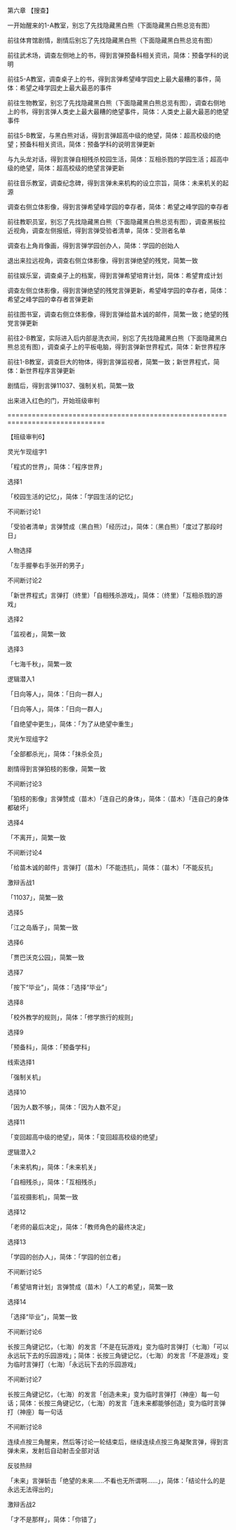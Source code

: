 第六章
【搜查】

一开始醒来的1-A教室，别忘了先找隐藏黑白熊（下面隐藏黑白熊总览有图）

前往体育馆剧情，剧情后别忘了先找隐藏黑白熊（下面隐藏黑白熊总览有图）

前往武术场，调查左侧地上的书，得到言弹预备科相关资讯，简体：预备学科的说明

前往5-A教室，调查桌子上的书，得到言弹希望峰学园史上最大最糟的事件，简体：希望之峰学园史上最大最恶的事件

前往生物教室，别忘了先找隐藏黑白熊（下面隐藏黑白熊总览有图），调查右侧地上的书，得到言弹人类史上最大最糟的绝望事件，简体：人类史上最大最恶的绝望事件

前往5-B教室，与黑白熊对话，得到言弹超高中级的绝望，简体：超高校级的绝望；预备科相关资讯，简体：预备学科的说明言弹更新

与九头龙对话，得到言弹自相残杀校园生活，简体：互相杀戮的学园生活；超高中级的绝望，简体：超高校级的绝望言弹更新

前往音乐教室，调查纪念碑，得到言弹未来机构的设立宗旨，简体：未来机关的起源

调查右侧立体影像，得到言弹希望峰学园的幸存者，简体：希望之峰学园的幸存者

前往教职员室，别忘了先找隐藏黑白熊（下面隐藏黑白熊总览有图），调查黑板拉近视角，调查左侧报纸，得到言弹受验者清单，简体：受测者名单

调查右上角肖像画，得到言弹学园创办人，简体：学园的创始人

退出来拉远视角，调查右侧立体影像，得到言弹绝望的残党，简繁一致

前往娱乐室，调查桌子上的档案，得到言弹希望培育计划，简体：希望育成计划

调查左侧立体影像，得到言弹绝望的残党言弹更新，希望峰学园的幸存者，简体：希望之峰学园的幸存者言弹更新

前往图书室，调查右侧立体影像，得到言弹给苗木诚的邮件，简繁一致；绝望的残党言弹更新

前往2-B教室，实际进入后内部是洗衣间，别忘了先找隐藏黑白熊（下面隐藏黑白熊总览有图），调查桌子上的平板电脑，得到言弹新世界程式，简体：新世界程序

前往1-B教室，调查巨大的物体，得到言弹监视者，简繁一致；新世界程式，简体：新世界程序言弹更新

剧情后，得到言弹11037、强制关机，简繁一致

出来进入红色的门，开始班级审判



==============================================================================

【班级审判6】



灵光乍现组字1

「程式的世界」，简体：「程序世界」



选择1

「校园生活的记忆」，简体：「学园生活的记忆」



不间断讨论1

「受验者清单」言弹赞成（黑白熊）「经历过」，简体：（黑白熊）「度过了那段时日」

人物选择

「左手握拳右手张开的男子」



不间断讨论2

「新世界程式」言弹打（终里）「自相残杀游戏」，简体：（终里）「互相杀戮的游戏」



选择2

「监视者」，简繁一致



选择3

「七海千秋」，简繁一致



逻辑潜入1

「日向等人」，简体：「日向一群人」

「日向等人」，简体：「日向一群人」

「自绝望中更生」，简体：「为了从绝望中重生」



灵光乍现组字2

「全部都杀光」，简体：「抹杀全员」



剧情得到言弹狛枝的影像，简繁一致



不间断讨论3

「狛枝的影像」言弹赞成（苗木）「连自己的身体」，简体：（苗木）「连自己的身体都破坏」



选择4

「不离开」，简繁一致



不间断讨论4

「给苗木诚的邮件」言弹打（苗木）「不能违抗」，简体：（苗木）「不能反抗」



激辩舌战1

「11037」，简繁一致



选择5

「江之岛盾子」，简繁一致



选择6

「贾巴沃克公园」，简繁一致



选择7

「按下“毕业”」，简体：「选择“毕业”」



选择8

「校外教学的规则」，简体：「修学旅行的规则」



选择9

「预备科」，简体：「预备学科」



线索选择1

「强制关机」



选择10

「因为人数不够」，简体：「因为人数不足」



选择11

「变回超高中级的绝望」，简体：「变回超高校级的绝望」



逻辑潜入2

「未来机构」，简体：「未来机关」

「自相残杀」，简体：「互相残杀」

「监视摄影机」，简繁一致



选择12

「老师的最后决定」，简体：「教师角色的最终决定」



选择13

「学园的创办人」，简体：「学园的创立者」



不间断讨论5

「希望培育计划」言弹赞成（苗木）「人工的希望」，简繁一致



选择14

「选择“毕业”」，简繁一致



不间断讨论6

长按三角键记忆，（七海）的发言「不是在玩游戏」变为临时言弹打（七海）「可以永远玩下去的乐园游戏」；简体：长按三角键记忆，（七海）的发言「不是游戏」变为临时言弹打（七海）「永远玩下去的乐园游戏」 



不间断讨论7

长按三角键记忆，（七海）的发言「创造未来」变为临时言弹打（神座）每一句话；简体：长按三角键记忆，（七海）的发言「连未来都能够创造」变为临时言弹打（神座）每一句话



不间断讨论8

连续点按三角醒来，然后等讨论一轮结束后，继续连续点按三角凝聚言弹，得到言弹未来，发射后自动射击全部对话



反驳热辩

「未来」言弹斩击「绝望的未来......不看也无所谓啊......」，简体：「结论什么的是永远无法得出的」



激辩舌战2

「才不是那样」，简体：「你错了」

